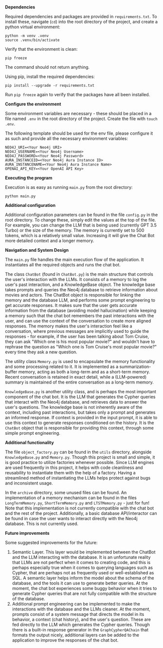 **Dependencies**

Required dependencies and packages are provided in `requirements.txt`. To install these, navigate (`cd`) into the root directory of the project, and create a python virtual environment:
```
python -m venv .venv
source .venv/bin/activate
```
Verify that the environment is clean:
```
pip freeze
```
The command should not return anything.

Using pip, install the required dependencies:
```
pip install --upgrade -r requirements.txt
```
Run `pip freeze` again to verify that the packages have all been installed.

**Configure the environment**

Some environment variables are necessary - these should be placed in a file named `.env` in the root directory of the project. Create the file with `touch .env`.

The following template should be used for the env file, please configure it as such and provide all the necessary environment variables:

```
NEO4J_URI=<Your Neo4j URI>
NEO4J_USERNAME=<Your Neo4j Username>
NEO4J_PASSWORD=<Your Neo4j Password>
AURA_INSTANCEID=<Your Neo4j Aura Instance ID>
AURA_INSTANCENAME=<Your Neo4j Aura Instance Name>
OPENAI_API_KEY=<Your OpenAI API Key>
```

**Executing the program**

Execution is as easy as running `main.py` from the root directory:
```
python main.py
```

**Additional configuration**

Additional configuration parameters can be found in the file `config.py` in the root directory. To change these, simply edit the values at the top of the file. For example, you can change the LLM that is being used (currently GPT 3.5 Turbo) or the size of the memory. The memory is currently set to 500 tokens, which is a relatively small value. Increasing it will give the Chat Bot more detailed context and a longer memory.


**Navigation and System Design**

The `main.py` file handles the main execution flow of the application. It instantiates all the required objects and runs the chat bot. 

The class `ChatBot` (found in `ChatBot.py`) is the main structure that controls the user's interaction with the LLMs. It consists of a memory to log the user's past interaction, and a KnowledgeBase object. The knowledge base takes prompts and queries the Neo4j database to retrieve information about movies and actors. The ChatBot object is responsible for linking the memory and the database LLM, and performs some prompt engineering to get accurate responses. It makes sure that the user gets accurate information from the database (avoiding model hallucination) while keeping a memory such that the chat bot remembers the past interactions with the user, and can use the context of the conversation to create more aligned responses. The memory makes the user's interaction feel like a conversation, where previous messages are implicitly used to guide the responses - for example, if the user has been talking about Tom Cruise, they can ask "Which one is his most popular movie?" and wouldn't have to rephrase the question as "Which one is Tom Cruise's most popular movie?" every time they ask a new question.

The utility class `Memory.py` is used to encapsulate the memory functionality and some processing related to it. It is implemented as a summarization-buffer memory, acting as both a long-term and as a short-term memory. Recent conversation is retained in exact detail, while a (LLM-powered) summary is maintained of the entire conversation as a long-term memory.

`KnowledgeBase.py` is another utility class, and is perhaps the most important component of the chat bot. It is the LLM that generates the Cypher queries that interact with the Neo4j database, and retrieves data to answer the user's questions. The knowledge base is not inherently aware of the context, including past interactions, but takes only a prompt and generates an informed response. If context is provided in the input prompt, it is able to use this context to generate responses conditioned on the history. It is the `ChatBot` object that is responsible for providing this context, through some simple prompt engineering.


**Additional functionality**

The file `object_factory.py` can be found in the `utils` directory, alongside `KnowledgeBase.py` and `Memory.py`. Though this project is small and simple, it is good practice to utilize factories whenever possible. Since LLM engines are used frequently in this project, it helps with code cleanliness and reusability to instantiate them with the help of a factory. Having a streamlined method of instantiating the LLMs helps protect against bugs and inconsistent usage.

In the `archive` directory, some unused files can be found. An implementation of a memory mechanism can be found in the files `LongTermMemory.py`, `ShortTermMemory.py` and `LTSTMemory.py` - just for fun! Note that this implementation is not currently compatible with the chat bot and the rest of the project. Additionally, a basic database API/interactor can be found in case the user wants to interact directly with the Neo4j database. This is not currently used.


**Future improvements**

Some suggested improvements for the future:
1. Semantic Layer. This layer would be implemented between the ChatBot and the LLM interacting with the database. It is an unfortunate reality that LLMs are not perfect when it comes to creating code, and this is perhaps especially true when it comes to querying languages such as Cypher, that are perhaps not as frequently used or well-established as SQL. A semantic layer helps inform the model about the schema of the database, and the tools it can use to generate better queries. At the moment, the chat bot experiences some buggy behavior when it tries to generate Cypher queries that are not fully compatible with the structure of the database.
2. Additional prompt engineering can be implemented to make the interactions with the database and the LLMs cleaner. At the moment, prompts consist of a system message that directs the model in its behavior, a context (chat history), and the user's question. These are fed directly to the LLM which generates the Cypher queries. Though there is a built-in response generator in the `GraphCypherQAChain` that formats the output nicely, additional layers can be added to the application to improve the responses of the chat bot.

